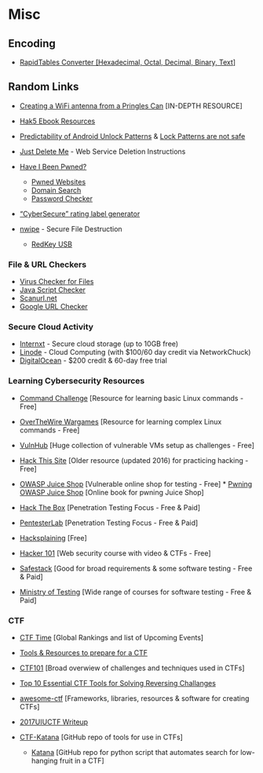 # Misc

## Encoding

* [RapidTables Converter [Hexadecimal, Octal, Decimal, Binary, Text]](https://www.rapidtables.com/convert/number/hex-to-ascii.html)


## Random Links

* [Creating a WiFi antenna from a Pringles Can](https://www.makeuseof.com/tag/how-to-make-a-wifi-antenna-out-of-a-pringles-can-nb/) [IN-DEPTH RESOURCE]
* [Hak5 Ebook Resources](https://shop.hak5.org/collections/e-books)
* [Predictability of Android Unlock Patterns](https://arstechnica.com/information-technology/2015/08/new-data-uncovers-the-surprising-predictability-of-android-lock-patterns/amp/) & [Lock Patterns are not safe](https://www.androidauthority.com/lock-pattern-predictable-636267/)
* [Just Delete Me](https://justdeleteme.xyz/) - Web Service Deletion Instructions
* [Have I Been Pwned?](https://haveibeenpwned.com/)
    * [Pwned Websites](https://haveibeenpwned.com/PwnedWebsites)
    * [Domain Search](https://haveibeenpwned.com/DomainSearch)
    * [Password Checker](https://haveibeenpwned.com/Passwords)

* [“CyberSecure” rating label generator](https://cybersecure.eigenmagic.com/)
* [nwipe](https://en.m.wikipedia.org/wiki/Nwipe) - Secure File Destruction
    * [RedKey USB](https://redkeyusb.com/collections/data-wipe-tool)


### File & URL Checkers

* [Virus Checker for Files](https://www.virustotal.com/gui/home/upload)
* [Java Script Checker](https://www.typescriptlang.org/)
* [Scanurl.net](https://scanurl.net/)
* [Google URL Checker](https://transparencyreport.google.com/safe-browsing/search)


### Secure Cloud Activity

* [Internxt](https://internxt.com/) - Secure cloud storage (up to 10GB free)
* [Linode](https://www.linode.com/lp/youtube-viewers/?ifso=networkchuck&utm_source=influencer&utm_medium=video&utm_campaign=networkchuck) - Cloud Computing (with $100/60 day credit via NetworkChuck)
* [DigitalOcean](https://try.digitalocean.com/developer-cloud/) - $200 credit & 60-day free trial


### Learning Cybersecurity Resources

* [Command Challenge](https://cmdchallenge.com/) [Resource for learning basic Linux commands - Free] 
* [OverTheWire Wargames](https://overthewire.org/wargames/) [Resource for learning complex Linux commands - Free]
* [VulnHub](https://www.vulnhub.com/) [Huge collection of vulnerable VMs setup as challenges - Free] 
* [Hack This Site](https://www.hackthissite.org/info/about) [Older resource (updated 2016) for practicing hacking - Free]
* [OWASP Juice Shop](https://owasp.org/www-project-juice-shop/) [Vulnerable online shop for testing - Free]
      *  [Pwning OWASP Juice Shop](https://pwning.owasp-juice.shop/) [Online book for pwning Juice Shop]

* [Hack The Box](https://app.hackthebox.com/) [Penetration Testing Focus - Free & Paid]
* [PentesterLab](https://pentesterlab.com/) [Penetration Testing Focus - Free & Paid]
* [Hacksplaining](https://www.hacksplaining.com/) [Free]
* [Hacker 101](https://www.hacker101.com/) [Web security course with video & CTFs - Free]
* [Safestack](https://safestack.io/) [Good for broad requirements & some software testing - Free & Paid]
* [Ministry of Testing](https://www.ministryoftesting.com/) [Wide range of courses for software testing - Free & Paid]


### CTF
* [CTF Time](https://ctftime.org/) [Global Rankings and list of Upcoming Events]


* [Tools & Resources to prepare for a CTF](https://resources.infosecinstitute.com/topic/tools-of-trade-and-resources-to-prepare-in-a-hacker-ctf-competition-or-challenge/)
* [CTF101](https://ctf101.org/) [Broad overwiew of challenges and techniques used in CTFs]
* [Top 10 Essential CTF Tools for Solving Reversing Challanges](https://www.yeahhub.com/top-10-essential-ctf-tools-solving-reversing-challenges/)
* [awesome-ctf](https://apsdehal.in/awesome-ctf/) [Frameworks, libraries, resources & software for creating CTFs]
* [2017UIUCTF Writeup](https://github.com/1337pwnie/ctf-writeups/tree/master/2017/UIUCTF)
* [CTF-Katana](https://github.com/JohnHammond/ctf-katana) [GitHub repo of tools for use in CTFs]
     * [Katana](https://github.com/JohnHammond/katana) [GitHub repo for python script that automates search for low-hanging fruit in a CTF]
